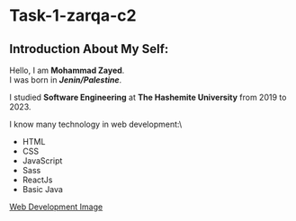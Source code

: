 # Task-1-zarqa-c2

## Introduction About My Self:

Hello, I am **Mohammad Zayed**.\
I was born in __*Jenin/Palestine*__.

I studied **Software Engineering** at __The Hashemite University__ from 2019 to 2023.

I know many technology in web development:\
- HTML
- CSS
- JavaScript
- Sass
- ReactJs
- Basic Java

[Web Development Image](https://www.codeimmersives.com/wp-content/uploads/2021/04/term1.png)


